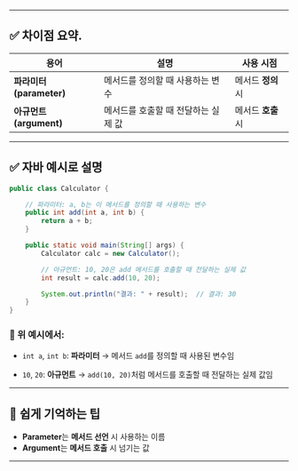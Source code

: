 
---

## ✅ 차이점 요약.

| 용어                  | 설명                   | 사용 시점        |
| ------------------- | -------------------- | ------------ |
| **파라미터(parameter)** | 메서드를 정의할 때 사용하는 변수   | 메서드 **정의** 시 |
| **아규먼트(argument)**  | 메서드를 호출할 때 전달하는 실제 값 | 메서드 **호출** 시 |

---

## ✅ 자바 예시로 설명

```java
public class Calculator {

    // 파라미터: a, b는 이 메서드를 정의할 때 사용하는 변수
    public int add(int a, int b) {
        return a + b;
    }

    public static void main(String[] args) {
        Calculator calc = new Calculator();

        // 아규먼트: 10, 20은 add 메서드를 호출할 때 전달하는 실제 값
        int result = calc.add(10, 20);

        System.out.println("결과: " + result);  // 결과: 30
    }
}
```

### 📌 위 예시에서:

* `int a`, `int b`: **파라미터**
  → 메서드 `add`를 정의할 때 사용된 변수임

* `10`, `20`: **아규먼트**
  → `add(10, 20)`처럼 메서드를 호출할 때 전달하는 실제 값임

---

## 🔁 쉽게 기억하는 팁

* **Parameter**는 **메서드 선언** 시 사용하는 이름
* **Argument**는 **메서드 호출** 시 넘기는 값

---
